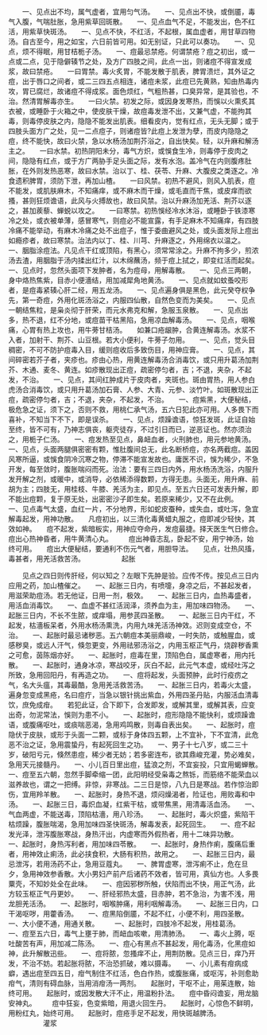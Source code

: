 <!-- { "loadSidebar": true } -->
　　一、见点出不均，属气虚者，宜用匀气汤。　　一、见点出不快，或倒靥，毒气入腹，气喘肚胀，急用紫草回斑散。　　一、见点血气不足，不能发出，色不红活，用紫草快斑汤。　　一、见点不快，不红活，不起根，属血虚者，用甘草四物汤。自古至今，用之如宝，六日前皆可用。如无别证，只此可以奏功。　　一、见点，烦不得眠，用甘桔栀子汤。　　一、痘最忌禁疮。何谓禁疮？痘之初出，或一点或二点，见于隐僻辏节之处，及方广四肢之间，此点一出，则诸痘不得宣发成浆，故曰禁疮。　　一曰胃禁。毒火炙胃，不能发散于肌表，脾胃溃烂，其外证之痘，出于唇口之间者，或二三四五点相连，诸痘未浆，此痘已先黄熟，知由热毒内攻，胃已腐烂，故诸痘不得成浆。面色烦红，气粗热甚，口臭异常，是其验也，不治。然清胃解毒亦生。　　一曰火禁。初发之际，或因身发寒热，而悞以火熏炙其衣被，或睡卧于火箱之中，使皮肤干燥，故痘毒发泄不出，又兼气虚，不能拘其毒，则毒停皮肤之内，隐隐不能发出肌表。细看皮内，觉有红点，无头无脚；或于四肢头面方广之处，见一二点痘子，则诸痘皆?此痘上发泄为孽，而皮内隐隐之痘，终不能快，故曰火禁，急以水杨汤加荆芥浴之，自出快矣。轻，以升麻和解汤主之。　　一曰水禁。初热阴阳未分，毒气方炽，或悞食生冷，则毒停于皮肉之间，隐隐有红点，或于方广两胁手足头面之际，发有水泡。盖冷气在内则腹疼肚胀，在外则发热恶寒，故曰水禁。治以丁、桂、茯苓、升麻、大腹皮之类逐之。冷食遗积脾胃，须防下泄，再加山楂。　　一曰风禁。初热不避风，则风入肌表，痘不能发，或肌肤麻木，不知痛痒，或不麻木而干燥，或毛直而干焦，或皮痒而欲搔，甚则狂烦谵语，此风与火搏故也，故曰风禁。治以升麻汤加羌活、荆芥以逐之，甚加蒺藜、蝉蜕以攻之。　　一曰寒禁。初热悞经冷水沐浴，或睡卧于铁漆寒冷之处，或衣被单薄，感冒寒气，则痘必不能宣露，有手足麻木不知痛痒，有四肢冷痛不能举动，有麻木冷痛之处不出痘子，惟于委曲避风之处，或头面发际上痘出如瘾疹者，故曰寒禁。治法内以丁、桂、川芎、升麻逐之，外用绵衣以温之。　　一、胭脂涂痘法。凡见点干红或顶陷，有黑心，须常常涂之。升麻不拘多少，煎浓汤去渣，用胭脂于汤内揉出红汁，以木绵蘸汤，频于痘上拭之，即变红活而起矣。　　一、见点时，忽然头面项下发肿者，名为痘母，用解毒散。　　一、见点三两朝，身中烙热焦紫，目赤小便濇结，用加减犀角地黄汤。　　一、见点就如蚊蚤咬形者，是痘毒紧辏心肝二经，用五龙汤。　　一、见点遍身俱是黑色，此元癸夺权争先，第一奇痘，外用化斑汤浴之，内服四仙散，自然色变而为美矣。　　一、见点一朝结焦粒，是枭炎彻于肝荣，而元水弗克和解，急服玉泉散。　　一、见点出多，热不退，红不分地，或痘苗干枯黑陷，急用凉血解毒汤。　　一、见点，咽喉痛，心胃有热上攻也，用牛蒡甘桔汤。　　如兼口疮龈肿，合黄连解毒汤。水浆不入者，加射干、荆芥、山豆根。若大小便利，牛蒡子勿用。　　一、见点，觉头目稠密，不可不防护痘毒入目，缓则痘收后多致伤目，用神应膏。　　一、见点，其间碎密若芥子者，夹疹也。疹由心热，用黄连解毒汤合消毒饮，或只用升葛汤加荆芥、木通、麦冬、黄连。如疹散现出正痘，疏密停匀者，吉；不退，夹杂，不起发，不治。　　一、见点，其间红肿成片于皮肉者，夹斑也。斑由胃热，用人参白虎汤合消毒饮，或只用升葛汤加石膏、人参、大青、元参、淡竹叶。如斑散现出正痘，疏密停匀者，吉；不退，夹杂，不起发，不治。　　一、痘紫黑，大便秘结，极危急之证，须下之，否则不救，用桃仁承气汤，五六日犯此亦可用。人多畏下而喜补，不知当下不下，即是误杀。　　一、见点，烦躁谵语，惊狂发斑，此证自始至终，皆不可有，乃神志俱丧，躯壳徒存，不过引日而已，逆恶证也。然亦须治之，用栀子仁汤。　　一、痘发热至见点，鼻衄血者，火刑肺也，用元参地黄汤。　　一、见点，头面两腿俱密密有颗，惟肚腹间总无，此名断桥痘，亦名两截痘。盖因风寒所逼，或悞食阴冷沉寒之物，停滞不能宣发故也。庸医不识，悞为稀少，不急开发，每至敛时，腹胀喘闷而死。治法：要有三四日内外，用水杨汤洗浴，内服升发开解之剂，或暖中，或消导，必依稀添得数颗，方得无患。头面无，用升麻、前胡为主；四肢无，用桂枝、牛膝、羌活为主，即见点。至五六日还可发表升解，即不能出痘颗，复于原无处，出密密沙子即生矣。若原来稀少，又不在此例。　　一、见点毒气太盛，血红一片，不分地界，形如蛇皮蚕种，或失血，或吐泻，急宜解毒起发，用神功散。　　凡痘初出，以三清化毒黄蜡丸服之，痘即减少轻快，其效如神。　　痘不起发，紫暗板实，用神应夺命丹，发痘最捷。择天医生气日修合。　　痘出心热神昏者，用牛黄清心丸。
　　痘出神昏志乱，卧起不安，用宁神汤，始终可用。　　痘出大便秘结，要通利不伤元气者，用胆导法。　　见点，壮热风搐，毒甚者，用羌活救苦汤。
　　　　　起胀

　　见点之四日则传肝经，何以知之？左眼下先肿是验。应传不传。按见点三日内应用之药，加山楂催之。　　一、起胀三日内，有喷嚏，身凉之后，不甚起发者，用滋荣助痘汤。若无他证，日用一剂，极效。　　一、起胀三日内，血热毒盛者，用活血消毒饮。　　一、血虚不甚红活润泽，须养血为主，用加味四物汤。　　一、起胀三日内，不长不生脓，或痒塌，用参芪四圣散。　　一、起胀三日内干红，不起发，枯濇板呆者，外用水杨汤熏洗，内用九味羌活汤神效。迟则变成空仓，不治。　　一、起胀时最忌诸秽恶。五六朝痘本美丽鼎峻，一时失防，或触腥血，或感秽臭，或远人汗气，倏忽更变，外用祛邪汤浴之，内用玉枢正气丹，烧辟秽香熏之可愈，茵陈烟亦好。　　一、起胀时，痘毒在里，顶陷色白，属虚寒者，用内托散。　　一、起胀时，通身冰凉，寒战咬牙，灰白不起，此元气本虚，或经吐泻之所致，急用回阳丹，有再造之功。　　一、痘将起发，头面预肿，此时行疫疠之气，名大头瘟，其毒最酷，急用羌活救苦汤。　　一、起胀三日内，若毒火太盛，遍身忽变成黑疮，名曰痘疔，当急以银针挑出紫血，外用四圣丹贴，内服活血清毒饮，庶免成疳。　　若犯此证，合下即下，合发即发，或解其里，或解其表，应变出奇，勿泥常法，悞则为患不小。　　一、起胀时，痘形隐隐不能快利，或烦躁谵语，或腹痛呕吐，或痰喘恶渴，急用鸡鸣散，则毒自表出矣。　　一、起胀时，痘隐伏于皮肤，或形于头面一二颗，或标于身体四五颗，上不宜补，下不宜清，此危恶不治之证，急用震蛰丹，有起死回生之功。　　一、男子十七八岁，或二三十岁，破阳亏元，倏然患痘，稀少者无妨；若多密连布，欲其鼎峻充灌，势必难矣，急用天元接髓丹。　　一、小儿百日里出痘，猛浪之剂，不宜妄投，只宜用蝎蝉散。　　一、痘至五六朝，忽然手脚牵缩一团，此阳明经受枭毒之熬铄，而筋络不能荣血以滋养故也，谓之一把缚。非惊，非寒战。二三日是惊，八九日是寒战。若作惊治即伤，宜用羚羊散。　　一、起胀时，身热不退，烦闷燥渴者，险证也，用败毒和中汤。　　一、起胀三日，毒炽血凝，红紫干枯，或带焦黑，用清毒活血汤。　　一、气血两虚，不能送毒，顶陷枯濇，用八珍汤。　　一、起胀时，毒火炽盛，紫陷干枯烦躁，腹胀喘渴，急用加味四圣快斑汤，解毒发表，起死回生。　　一、痘不起发光泽，泄泻腹胀寒战，身热汗出，内虚寒而外假热者，用十二味异功散。　　一、起胀时，身热泻利者，用加味四苓散。　　一、起胀时，身热作痢，腹痛后重者，用神效止痢汤，此必挟食积，大肠有积热，故用之。　　一、起胀三日内，最忌泄泻，若用汤药不止，急用豆蔻丸。　　一、脾胃虚寒，泄泻痢不止，危在旦夕，急用神效参香散。大小男妇产前产后诸药不效者，皆可用，真仙方也。人多畏粟壳，不知妙处全在此味。　　一、痘因邪秽所触，伏陷而出不快，用正气汤，此方较玉枢正气丹更妙。　　一、肝经邪热太盛，目赤肿，若不急治，为害不浅，用龙胆羌活汤。　　一、起胀时，咽喉肿痛，用利咽解毒汤。　　一、起胀三日内，口干渴呕哕，用藿香汤。　　一、痘黑陷倒靥，不起不红，小便不利，用四圣散。　　一、大小便不通，用通关散。
　　一、起胀时，四肢冷不起发，用桂葛汤。　　一、痘至五六日，毒气上壅于肺，而衄血咳嗽，用清肺汤。　　一、毒火上腾，呕吐酸苦有声，用加减二陈汤。　　一、痘心有黑点不甚起发，用化毒汤，化黑痘如神，此升解散迅些。　　一、痘将脓，忽搔痒不止，用荆防散。见点三日，痒乃开发，不治不妨。若起胀将脓，不治恐抓破，难以摄毒。　　一、小儿素有疳病成癖，遇出痘至四五日，疳气制住不红活，色白作热，或腹胀痛，或呕泻，补则愈助疳气，清则有碍血脉，当用消疳汤一两剂。　　起胀时，干呕不止，用茱连散，始终可用。　　起胀时，或因发散大汗不止，用温粉扑法。　　痘中昏闷谵妄，用龙脑安神丸。
　　痘中狂妄，色变紫暗，用退火回生丹。　　起胀时，心惊色不鲜明，用粉红丸，始终可用。　　起胀时，痘疮手足不起发，用快斑越脾汤。
　　　　　灌浆

